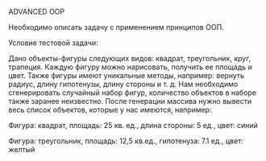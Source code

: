 ADVANCED OOP

Необходимо описать задачу с применением принципов ООП.

Условие тестовой задачи:


Дано объекты-фигуры следующих видов: квадрат, треугольник, круг, трапеция.
Каждую фигуру можно нарисовать, получить ее площадь и цвет.
Также фигуры имеют уникальные методы, например: вернуть радиус, длину гипотенузы, длину стороны и т. д.
Нам необходимо сгенерировать случайный набор фигур, количество объектов в наборе также заранее неизвестно.
После генерации массива нужно вывести весь список объектов, которые у нас имеются, например:

 Фигура: квадрат, площадь: 25 кв. ед., длина стороны: 5 ед., цвет: синий
 
 Фигура: треугольник, площадь: 12,5 кв.ед., гипотенуза: 7.1 ед., цвет: желтый
